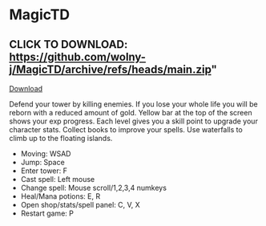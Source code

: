 # MagicTD
<!-- Place this tag in your head or just before your close body tag. -->
<script async defer src="https://buttons.github.io/buttons.js"></script>

## CLICK TO DOWNLOAD: https://github.com/wolny-j/MagicTD/archive/refs/heads/main.zip"
<!-- Place this tag where you want the button to render. -->
<a class="github-button" href="https://github.com/wolny-j/MagicTD/archive/HEAD.zip" data-icon="octicon-download" data-size="large" aria-label="Download wolny-j/MagicTD on GitHub">Download</a>

Defend your tower by killing enemies. If you lose your whole life you will be reborn with a reduced amount of gold. Yellow bar at the top of the screen shows your exp progress. Each level gives you a skill point to upgrade your character stats. Collect books to improve your spells. Use waterfalls to climb up to the floating islands. 
- Moving: WSAD
- Jump: Space
- Enter tower: F
- Cast spell: Left mouse
- Change spell: Mouse scroll/1,2,3,4 numkeys
- Heal/Mana potions: E, R
- Open shop/stats/spell panel: C, V, X
- Restart game: P
